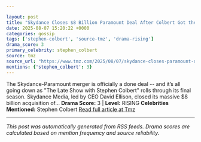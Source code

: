 ```yaml
---

layout: post
title: "Skydance Closes $8 Billion Paramount Deal After Colbert Got the Axe"
date: 2025-08-07 15:20:22 +0000
categories: gossip
tags: ['stephen-colbert', 'source-tmz', 'drama-rising']
drama_score: 3
primary_celebrity: stephen_colbert
source: tmz
source_url: "https://www.tmz.com/2025/08/07/skydance-closes-paramount-deal-stephen-colbert-david-ellison/"
mentions: {'stephen_colbert': 3}
---
```


The Skydance-Paramount merger is officially a done deal -- and it’s all going down as "The Late Show with Stephen Colbert" rolls through its final season. Skydance Media, led by CEO David Ellison, closed its massive $8 billion acquisition of… **Drama Score:** 3 | **Level:** RISING **Celebrities Mentioned:** Stephen Colbert [Read full article at Tmz](https://www.tmz.com/2025/08/07/skydance-closes-paramount-deal-stephen-colbert-david-ellison/)

---

*This post was automatically generated from RSS feeds. Drama scores are calculated based on mention frequency and source reliability.*